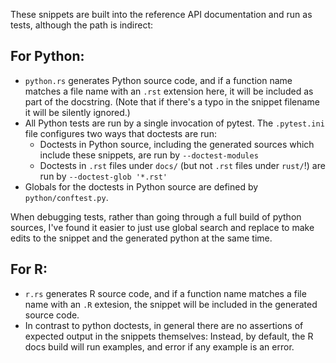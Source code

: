 These snippets are built into the reference API documentation and run as tests, although the path is indirect:

## For Python:

- `python.rs` generates Python source code, and if a function name matches a file name with an `.rst` extension here, it will be included as part of the docstring. (Note that if there's a typo in the snippet filename it will be silently ignored.)
- All Python tests are run by a single invocation of pytest. The `.pytest.ini` file configures two ways that doctests are run:
  - Doctests in Python source, including the generated sources which include these snippets, are run by `--doctest-modules`
  - Doctests in `.rst` files under `docs/` (but not `.rst` files under `rust/`!) are run by `--doctest-glob '*.rst'`
- Globals for the doctests in Python source are defined by `python/conftest.py`.

When debugging tests, rather than going through a full build of python sources, I've found it easier to just use global search and replace to make edits to the snippet and the generated python at the same time.

## For R:

- `r.rs` generates R source code, and if a function name matches a file name with an `.R` extesion, the snippet will be included in the generated source code.
- In contrast to python doctests, in general there are no assertions of expected output in the snippets themselves: Instead, by default, the R docs build will run examples, and error if any example is an error.

